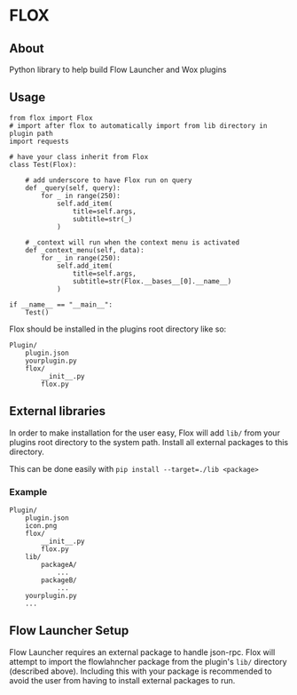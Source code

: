 # FLOX

## About

Python library to help build Flow Launcher and Wox plugins

## Usage

```
from flox import Flox
# import after flox to automatically import from lib directory in plugin path
import requests

# have your class inherit from Flox
class Test(Flox):

    # add underscore to have Flox run on query
    def _query(self, query):
        for _ in range(250):
            self.add_item(
                title=self.args,
                subtitle=str(_)
            )

    # _context will run when the context menu is activated
    def _context_menu(self, data):
        for _ in range(250):
            self.add_item(
                title=self.args,
                subtitle=str(Flox.__bases__[0].__name__)
            )

if __name__ == "__main__":
    Test()
```

Flox should be installed in the plugins root directory like so:

```
Plugin/
    plugin.json
    yourplugin.py
    flox/
        __init__.py
        flox.py
```
## External libraries

In order to make installation for the user easy, Flox will add `lib/` from your plugins root directory to the system path.
Install all external packages to this directory. 

This can be done easily with `pip install --target=./lib <package>`

### Example

```
Plugin/
    plugin.json
    icon.png
    flox/
        __init__.py
        flox.py
    lib/
        packageA/
            ...
        packageB/
            ...
    yourplugin.py
    ...
 ```
 
## Flow Launcher Setup

Flow Launcher requires an external package to handle json-rpc. Flox will attempt to import the flowlahncher package from the plugin's `lib/` directory (described above).
Including this with your package is recommended to avoid the user from having to install external packages to run.

